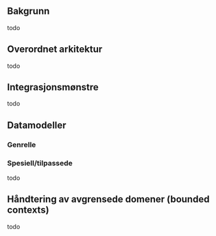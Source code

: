 
## Bakgrunn
todo
  
## Overordnet arkitektur
todo
  
## Integrasjonsmønstre
todo
  
## Datamodeller
  ### Genrelle
  ### Spesiell/tilpassede
todo
  
## Håndtering av avgrensede domener (bounded contexts)
todo



